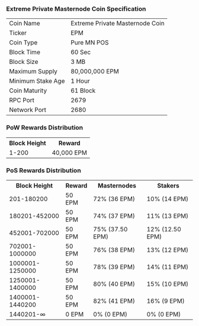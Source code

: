 ### Extreme Private Masternode Coin Specification


<table>
<tr><td>Coin Name</td><td>Extreme Private Masternode Coin</td></tr>
<tr><td>Ticker</td><td>EPM</td></tr>
<tr><td>Coin Type</td><td>Pure MN POS</td></tr>
<tr><td>Block Time</td><td>60 Sec</td></tr>
<tr><td>Block Size</td><td>3 MB</td></tr>
<tr><td>Maximum Supply</td><td>80,000,000 EPM</td></tr>
<tr><td>Minimum Stake Age</td><td>1 Hour</td></tr>
<tr><td>Coin Maturity</td><td>61 Block</td></tr>
<tr><td>RPC Port</td><td>2679</td></tr>
<tr><td>Network Port</td><td>2680</td></tr>
</table>

### PoW Rewards Distribution

<table>
<th>Block Height</th><th>Reward</th>
<tr><td>1-200</td><td>40,000 EPM</td></tr>
</table>

### PoS Rewards Distribution

<table>
<th>Block Height</th><th>Reward</th><th>Masternodes</th><th>Stakers</th>
<tr><td>201-180200</td><td>50 EPM</td><td>72% (36 EPM)</td><td>10% (14 EPM)</td></tr>
<tr><td>180201-452000</td><td>50 EPM</td><td>74% (37 EPM)</td><td>11% (13 EPM)</td></tr>
<tr><td>452001-702000</td><td>50 EPM</td><td>75% (37.50 EPM)</td><td>12% (12.50 EPM)</td></tr>
<tr><td>702001-1000000</td><td>50 EPM</td><td>76% (38 EPM)</td><td>13% (12 EPM)</td></tr>
<tr><td>1000001-1250000</td><td>50 EPM</td><td>78% (39 EPM)</td><td>14% (11 EPM)</td></tr>
<tr><td>1250001-1400000</td><td>50 EPM</td><td>80% (40 EPM)</td><td>15% (10 EPM)</td></tr>
<tr><td>1400001-1440200</td><td>50 EPM</td><td>82% (41 EPM)</td><td>16% (9 EPM)</td></tr>
<tr><td>1440201-∞</td><td>0 EPM</td><td>0% (0 EPM)</td><td>0% (0 EPM)</td></tr>
</table>